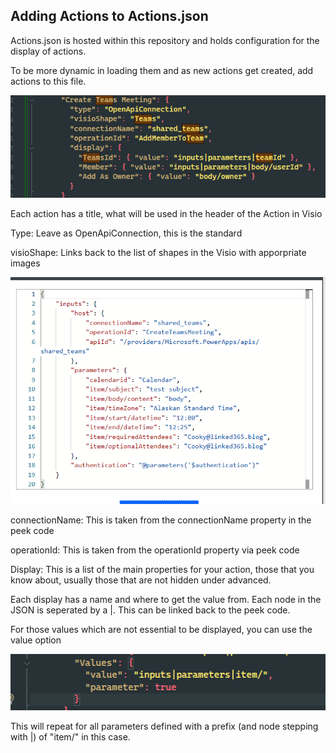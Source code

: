 ## Adding Actions to Actions.json

Actions.json is hosted within this repository and holds configuration for the display of actions.

To be more dynamic in loading them and as new actions get created, add actions to this file.

![](/images/Screenshot%202024-04-27%20150033.png)

Each action has a title, what will be used in the header of the Action in Visio

Type: Leave as OpenApiConnection, this is the standard

visioShape: Links back to the list of shapes in the Visio with apporpriate images

![](/images/Screenshot%202024-04-27%20150357.png)

connectionName: This is taken from the connectionName property in the peek code

operationId: This is taken from the operationId property via peek code

Display: This is a list of the main properties for your action, those that you know about, usually those that are not hidden under advanced. 

Each display has a name and where to get the value from. Each node in the JSON is seperated by a |. This can be linked back to the peek code.

For those values which are not essential to be displayed, you can use the value option

![](/images/Screenshot%202024-04-27%20151451.png)

This will repeat for all parameters defined with a prefix (and node stepping with |) of "item/" in this case.